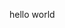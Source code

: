 hello world

<!--
[![GitHub stats](https://github-readme-stats.vercel.app/api?username=j127&count_private=true&disable_animations=true&custom_title=stats)](https://github.com/anuraghazra/github-readme-stats)
-->
